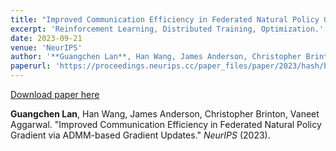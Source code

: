 ```yaml
---
title: "Improved Communication Efficiency in Federated Natural Policy Gradient via ADMM-based Gradient Updates"
excerpt: 'Reinforcement Learning, Distributed Training, Optimization.'
date: 2023-09-21
venue: 'NeurIPS'
author: '**Guangchen Lan**, Han Wang, James Anderson, Christopher Brinton, Vaneet Aggarwal.'
paperurl: 'https://proceedings.neurips.cc/paper_files/paper/2023/hash/bc6a1f968f8b1dae3e880f3f723d7d46-Abstract-Conference.html'
---
```


[Download paper here](https://proceedings.neurips.cc/paper_files/paper/2023/hash/bc6a1f968f8b1dae3e880f3f723d7d46-Abstract-Conference.html)

**Guangchen Lan**, Han Wang, James Anderson, Christopher Brinton, Vaneet Aggarwal. "Improved Communication Efficiency in Federated Natural Policy Gradient via ADMM-based Gradient Updates." <i>NeurIPS</i> (2023).
